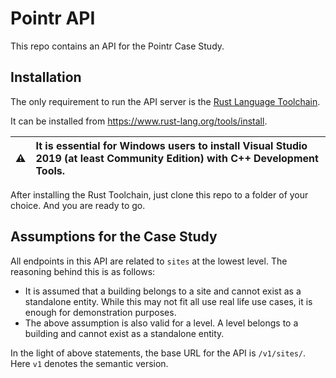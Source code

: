# Pointr API
This repo contains an API for the Pointr Case Study.

## Installation
The only requirement to run the API server is the [Rust Language Toolchain](https://www.rust-lang.org).

It can be installed from https://www.rust-lang.org/tools/install.

| :warning:        | It is essential for Windows users to install Visual Studio 2019 (at least Community Edition) with C++ Development Tools.       |
|---------------|:------------------------|

After installing the Rust Toolchain, just clone this repo to a folder of your choice. And you are ready to go.

## Assumptions for the Case Study
All endpoints in this API are related to `sites` at the lowest level. The reasoning behind this is as follows:
* It is assumed that a building belongs to a site and cannot exist as a standalone entity. While this may not fit all use real life use cases, it is enough for demonstration purposes.
* The above assumption is also valid for a level. A level belongs to a building and cannot exist as a standalone entity.
  
In the light of above statements, the base URL for the API is `/v1/sites/`. Here `v1` denotes the semantic version.
